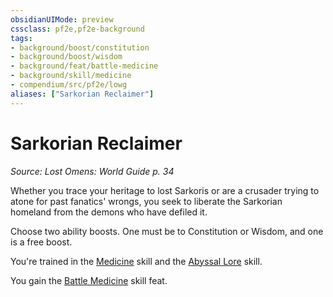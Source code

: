 ```yaml
---
obsidianUIMode: preview
cssclass: pf2e,pf2e-background
tags:
- background/boost/constitution
- background/boost/wisdom
- background/feat/battle-medicine
- background/skill/medicine
- compendium/src/pf2e/lowg
aliases: ["Sarkorian Reclaimer"]
---
```

# Sarkorian Reclaimer
*Source: Lost Omens: World Guide p. 34*  

Whether you trace your heritage to lost Sarkoris or are a crusader trying to atone for past fanatics' wrongs, you seek to liberate the Sarkorian homeland from the demons who have defiled it.

Choose two ability boosts. One must be to Constitution or Wisdom, and one is a free boost.

You're trained in the [Medicine](../../skills.md#Medicine) skill and the [Abyssal Lore](../../skills.md#Lore) skill.

You gain the [Battle Medicine](../../feats/battle-medicine.md) skill feat.